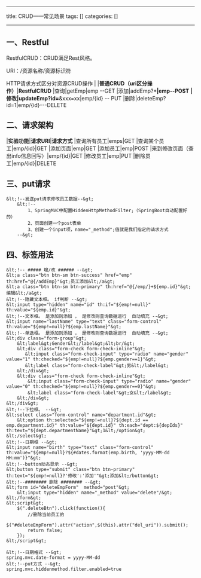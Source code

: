 
--- 
title:  CRUD——常见场景 
tags: []
categories: [] 

---
## 一、Restful

RestfulCRUD：CRUD满足Rest风格。

URI：/资源名称/资源标识符

HTTP请求方式区分对资源CRUD操作
| |**普通CRUD（uri区分操作）**|**RestfulCRUD**
|查询|getEmp|emp --GET
|添加|addEmp?***|emp--POST
|修改|updateEmp?id=**&amp;xxx=xx|emp/{id} -- PUT
|删除|deleteEmp?id=1|emp/{id}---DELETE

## 二、请求架构
|**实验功能**|**请求URI**|**请求方式**
|查询所有员工|emps|GET
|查询某个员工|emp/{id}|GET
|添加页面|emp|GET
|添加员工|emp|POST
|来到修改页面（查出info信息回写）|emp/{id}|GET
|修改员工|emp|PUT
|删除员工|emp/{id}|DELETE

## 三、put请求

```
&lt;!--发送put请求修改员工数据--&gt;
	&lt;!--
		1、SpringMVC中配置HiddenHttpMethodFilter;（SpringBoot自动配置好的）
		2、页面创建一个post表单
		3、创建一个input项，name="_method";值就是我们指定的请求方式
	--&gt;
```

## 四、标签用法

```
&lt;!-- ##### 增/改 ###### --&gt;
&lt;a class="btn btn-sm btn-success" href="emp" th:href="@{/addEmp}"&gt;员工添加&lt;/a&gt;
&lt;a class="btn btn-sm btn-primary" th:href="@{/emp/}+${emp.id}"&gt;编辑&lt;/a&gt;
&lt;!--隐藏文本框。 if判断 --&gt;
&lt;input type="hidden" name="id" th:if="${emp!=null}" th:value="${emp.id}"&gt;
&lt;!--文本框。 是添加则添加 ， 是修改则查询数据进行  自动填充 --&gt;
&lt;input name="lastName" type="text" class="form-control"  th:value="${emp!=null}?${emp.lastName}"&gt;
&lt;!--单选框。 是添加则添加 ， 是修改则查询数据进行  自动填充 --&gt;
&lt;div class="form-group"&gt;
	&lt;label&gt;Gender&lt;/label&gt;&lt;br/&gt;
	&lt;div class="form-check form-check-inline"&gt;
	   &lt;input class="form-check-input" type="radio" name="gender" value="1" th:checked="${emp!=null}?${emp.gender==1}"&gt;
	   &lt;label class="form-check-label"&gt;男&lt;/label&gt;
	&lt;/div&gt;
	&lt;div class="form-check form-check-inline"&gt;
		&lt;input class="form-check-input" type="radio" name="gender" value="0" th:checked="${emp!=null}?${emp.gender==0}"&gt;
		&lt;label class="form-check-label"&gt;女&lt;/label&gt;
	&lt;/div&gt;
&lt;/div&gt;
&lt;!--下拉框。 --&gt;
&lt;select class="form-control" name="department.id"&gt;
	&lt;option th:selected="${emp!=null}?${dept.id == emp.department.id}" th:value="${dept.id}" th:each="dept:${depIds}" th:text="${dept.departmentName}"&gt;1&lt;/option&gt;
&lt;/select&gt;
&lt;!--日期框 --&gt;
&lt;input name="birth" type="text" class="form-control"  th:value="${emp!=null}?${#dates.format(emp.birth, 'yyyy-MM-dd HH:mm')}"&gt;
&lt;!--button动态显示 --&gt;
&lt;button type="submit" class="btn btn-primary" th:text="${emp!=null}?'修改':'添加'"&gt;添加&lt;/button&gt;
&lt;!--######## 删除 ######## --&gt;
&lt;form id="deleteEmpForm"  method="post"&gt;
	&lt;input type="hidden" name="_method" value="delete"/&gt;
&lt;/form&gt;
&lt;script&gt;
	$(".deleteBtn").click(function(){
		//删除当前员工的
		$("#deleteEmpForm").attr("action",$(this).attr("del_uri")).submit();
		return false;
    });
&lt;/script&gt;

&lt;!--日期格式 --&gt;
spring.mvc.date-format = yyyy-MM-dd
&lt;!--put方式 --&gt;
spring.mvc.hiddenmethod.filter.enabled=true
```

 
